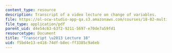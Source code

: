```yaml
---
content_type: resource
description: Transcript of a video lecture on change of variables.
file: https://ol-ocw-studio-app-qa.s3.amazonaws.com/courses/18-02-multivariable-calculus-fall-2007/f5bd4e13e41874dfb8ecff3385c9a6eb_18_022007L18.pdf
file_type: application/pdf
parent_uid: d4e54c63-63f2-9211-5697-e70de7a59fd1
resourcetype: Document
title: "Transcript \u2013 Lecture 18"
uid: f5bd4e13-e418-74df-b8ec-ff3385c9a6eb
---
```


